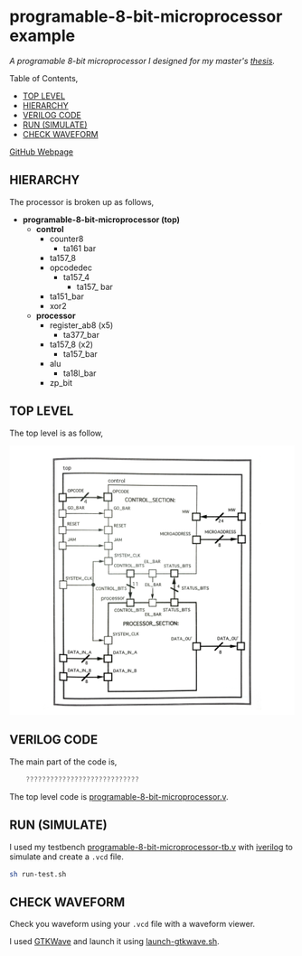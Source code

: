 # programable-8-bit-microprocessor example

_A programable 8-bit microprocessor I designed for my master's
[thesis](https://github.com/JeffDeCola/my-masters-thesis)._

Table of Contents,

* [TOP LEVEL](https://github.com/JeffDeCola/my-systemverilog-examples/tree/master/systems/programable-8-bit-microprocessor#top-level)
* [HIERARCHY](https://github.com/JeffDeCola/my-systemverilog-examples/tree/master/systems/programable-8-bit-microprocessor#hierarchy)
* [VERILOG CODE](https://github.com/JeffDeCola/my-systemverilog-examples/tree/master/systems/programable-8-bit-microprocessor#verilog-code)
* [RUN (SIMULATE)](https://github.com/JeffDeCola/my-systemverilog-examples/tree/master/systems/programable-8-bit-microprocessor#run-simulate)
* [CHECK WAVEFORM](https://github.com/JeffDeCola/my-systemverilog-examples/tree/master/systems/programable-8-bit-microprocessor#check-waveform)

[GitHub Webpage](https://jeffdecola.github.io/my-systemverilog-examples/)

## HIERARCHY

The processor is broken up as follows,

* **programable-8-bit-microprocessor (top)**
  * **control**
    * counter8
      * ta161 bar
    * ta157_8
    * opcodedec
      * ta157_4
        * ta157_ bar
    * ta151_bar
    * xor2
  * **processor**
    * register_ab8 (x5)
      * ta377_bar
    * ta157_8 (x2)
      * ta157_bar
    * alu
      * ta18l_bar
    * zp_bit

## TOP LEVEL

The top level is as follow,

![Figure-L.1-Top-Level-Block-Diagram-of-the-8-bit-Microprocessor.jpg](https://github.com/JeffDeCola/my-masters-thesis/blob/master/appendices/appendix-l/figures/Figure-L.1-Top-Level-Block-Diagram-of-the-8-bit-Microprocessor.jpg)

## VERILOG CODE

The main part of the code is,

```verilog
    ????????????????????????????
```

The top level code is
[programable-8-bit-microprocessor.v](programable-8-bit-microprocessor.v).

## RUN (SIMULATE)

I used my testbench
[programable-8-bit-microprocessor-tb.v](programable-8-bit-microprocessor-tb.v) with
[iverilog](https://github.com/JeffDeCola/my-cheat-sheets/tree/master/hardware/tools/simulation/iverilog-cheat-sheet)
to simulate and create a `.vcd` file.

```bash
sh run-test.sh
```

## CHECK WAVEFORM

Check you waveform using your `.vcd` file with a waveform viewer.

I used [GTKWave](https://github.com/JeffDeCola/my-cheat-sheets/tree/master/hardware/tools/simulation/gtkwave-cheat-sheet)
and launch it using
[launch-gtkwave.sh](launch-gtkwave.sh).
